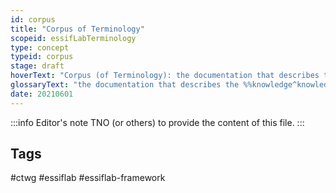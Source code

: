 ```yaml
---
id: corpus
title: "Corpus of Terminology"
scopeid: essifLabTerminology
type: concept
typeid: corpus
stage: draft
hoverText: "Corpus (of Terminology): the documentation that describes the Knowledge around a set of Terms and Concepts."
glossaryText: "the documentation that describes the %%knowledge^knowledge%% around a set of %%terms^term%% and %%concepts^concept%%."
date: 20210601
---
```


:::info Editor's note
TNO (or others) to provide the content of this file.
:::

## Tags
#ctwg #essiflab #essiflab-framework